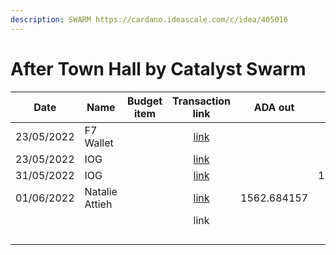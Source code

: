 ```yaml
---
description: SWARM https://cardano.ideascale.com/c/idea/405016
---
```


# After Town Hall by Catalyst Swarm

<table><thead><tr><th>Date</th><th>Name</th><th data-type="select">Budget item</th><th align="center">Transaction link</th><th align="center">ADA out</th><th align="center">ADA in</th><th align="center">Balance</th></tr></thead><tbody><tr><td>23/05/2022</td><td>F7 Wallet</td><td></td><td align="center"><a href="https://raw.githubusercontent.com/treasuryguild/treasury-v3/main/Transactions/Swarm/Fund8/After-Town-Hall-by-Catalyst-Swarm/Incoming/1653836818594-F7-wallet.json">link</a></td><td align="center"></td><td align="center">17.82</td><td align="center">17.825875</td></tr><tr><td>23/05/2022</td><td>IOG</td><td></td><td align="center"><a href="https://raw.githubusercontent.com/treasuryguild/treasury-v3/main/Transactions/Swarm/Fund8/After-Town-Hall-by-Catalyst-Swarm/Incoming/1653668078384-IOG.json">link</a></td><td align="center"></td><td align="center">1</td><td align="center">18.825875</td></tr><tr><td>31/05/2022</td><td>IOG</td><td></td><td align="center"><a href="https://raw.githubusercontent.com/treasuryguild/treasury-v3/main/Transactions/Swarm/Fund8/After-Town-Hall-by-Catalyst-Swarm/Incoming/1654020629126-IOG.json">link</a></td><td align="center"></td><td align="center">11867.088608</td><td align="center">11885.914483</td></tr><tr><td>01/06/2022</td><td>Natalie Attieh</td><td></td><td align="center"><a href="https://raw.githubusercontent.com/treasuryguild/treasury-v3/main/Transactions/Swarm/Fund8/After-Town-Hall-by-Catalyst-Swarm/Hosting-ATH/1654035112906-Natalie-Attieh.json">link</a></td><td align="center">1562.684157</td><td align="center"></td><td align="center">10323.230326</td></tr><tr><td></td><td></td><td></td><td align="center">link</td><td align="center"></td><td align="center"></td><td align="center"></td></tr><tr><td></td><td></td><td></td><td align="center"></td><td align="center"></td><td align="center"></td><td align="center"></td></tr><tr><td></td><td></td><td></td><td align="center"></td><td align="center"></td><td align="center"></td><td align="center"></td></tr><tr><td></td><td></td><td></td><td align="center"></td><td align="center"></td><td align="center"></td><td align="center"></td></tr><tr><td></td><td></td><td></td><td align="center"></td><td align="center"></td><td align="center"></td><td align="center"></td></tr></tbody></table>
